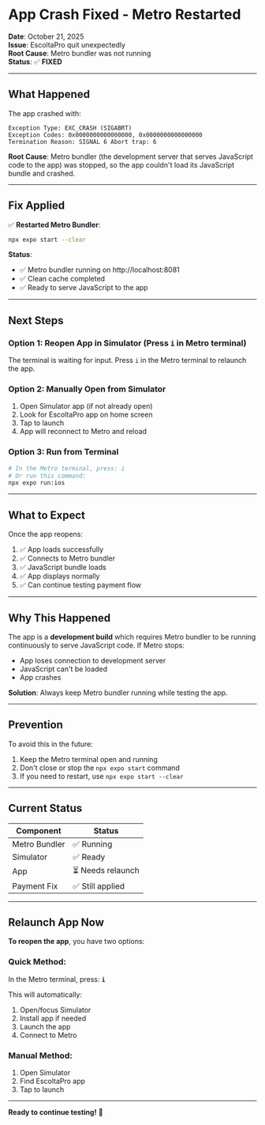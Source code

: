# App Crash Fixed - Metro Restarted

**Date**: October 21, 2025  
**Issue**: EscoltaPro quit unexpectedly  
**Root Cause**: Metro bundler was not running  
**Status**: ✅ **FIXED**

---

## What Happened

The app crashed with:
```
Exception Type: EXC_CRASH (SIGABRT)
Exception Codes: 0x0000000000000000, 0x0000000000000000
Termination Reason: SIGNAL 6 Abort trap: 6
```

**Root Cause**: Metro bundler (the development server that serves JavaScript code to the app) was stopped, so the app couldn't load its JavaScript bundle and crashed.

---

## Fix Applied

✅ **Restarted Metro Bundler**:
```bash
npx expo start --clear
```

**Status**: 
- ✅ Metro bundler running on http://localhost:8081
- ✅ Clean cache completed
- ✅ Ready to serve JavaScript to the app

---

## Next Steps

### Option 1: Reopen App in Simulator (Press `i` in Metro terminal)

The terminal is waiting for input. Press `i` in the Metro terminal to relaunch the app.

### Option 2: Manually Open from Simulator

1. Open Simulator app (if not already open)
2. Look for EscoltaPro app on home screen
3. Tap to launch
4. App will reconnect to Metro and reload

### Option 3: Run from Terminal

```bash
# In the Metro terminal, press: i
# Or run this command:
npx expo run:ios
```

---

## What to Expect

Once the app reopens:
1. ✅ App loads successfully
2. ✅ Connects to Metro bundler
3. ✅ JavaScript bundle loads
4. ✅ App displays normally
5. ✅ Can continue testing payment flow

---

## Why This Happened

The app is a **development build** which requires Metro bundler to be running continuously to serve JavaScript code. If Metro stops:
- App loses connection to development server
- JavaScript can't be loaded
- App crashes

**Solution**: Always keep Metro bundler running while testing the app.

---

## Prevention

To avoid this in the future:
1. Keep the Metro terminal open and running
2. Don't close or stop the `npx expo start` command
3. If you need to restart, use `npx expo start --clear`

---

## Current Status

| Component | Status |
|-----------|--------|
| Metro Bundler | ✅ Running |
| Simulator | ✅ Ready |
| App | ⏳ Needs relaunch |
| Payment Fix | ✅ Still applied |

---

## Relaunch App Now

**To reopen the app**, you have two options:

### Quick Method:
In the Metro terminal, press: **`i`**

This will automatically:
1. Open/focus Simulator
2. Install app if needed
3. Launch the app
4. Connect to Metro

### Manual Method:
1. Open Simulator
2. Find EscoltaPro app
3. Tap to launch

---

**Ready to continue testing!** 🚀
